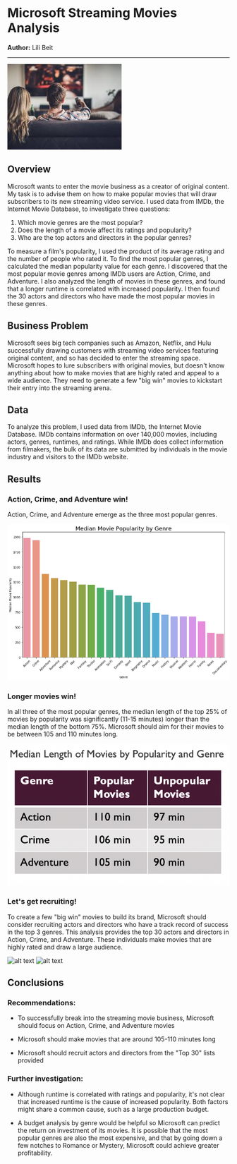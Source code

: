 # Microsoft Streaming Movies Analysis

**Author:** Lili Beit
***

![picture of couple watching TV](images/movie_viewers.jpeg)

## Overview

Microsoft wants to enter the movie business as a creator of original content.  My task is to advise them on how to make popular movies that will draw subscribers to its new streaming video service.  I used data from IMDb, the Internet Movie Database, to investigate three questions:

1. Which movie genres are the most popular?
2. Does the length of a movie affect its ratings and popularity?
3. Who are the top actors and directors in the popular genres?

To measure a film's popularity, I used the product of its average rating and the number of people who rated it.  To find the most popular genres, I calculated the median popularity value for each genre.  I discovered that the most popular movie genres among IMDb users are Action, Crime, and Adventure.  I also analyzed the length of movies in these genres, and found that a longer runtime is correlated with increased popularity.  I then found the 30 actors and directors who have made the most popular movies in these genres.  

## Business Problem

Microsoft sees big tech companies such as Amazon, Netflix, and Hulu successfully drawing customers with streaming video services featuring original content, and so has decided to enter the streaming space.  Microsoft hopes to lure subscribers with original movies, but doesn't know anything about how to make movies that are highly rated and appeal to a wide audience.  They need to generate a few "big win" movies to kickstart their entry into the streaming arena.

## Data

To analyze this problem, I used data from IMDb, the Internet Movie Database.  IMDb contains information on over 140,000 movies, including actors, genres, runtimes, and ratings.  While IMDb does collect information from filmakers, the bulk of its data are submitted by  individuals in the movie industry and visitors to the IMDb website.  

## Results

### Action, Crime, and Adventure win!

Action, Crime, and Adventure emerge as the three most popular genres.  

![bar graph ranking movie genres by popularity](images/median-pop-by-genre.png)

### Longer movies win!

In all three of the most popular genres, the median length of the top 25% of movies by popularity was significantly (11-15 minutes) longer than the median length of the bottom 75%.  Microsoft should aim for their movies to be between 105 and 110 minutes long.

![alt text](images/runtime-chart.png)

### Let's get recruiting!

To create a few "big win" movies to build its brand, Microsoft should consider recruiting actors and directors who have a track record of success in the top 3 genres.  This analysis provides the top 30 actors and directors in Action, Crime, and Adventure.  These individuals make movies that are highly rated and draw a large audience.

![alt text](images/statham) ![alt text](images/lawrence)

## Conclusions

### Recommendations:

- To successfully break into the streaming movie business, Microsoft should focus on Action, Crime, and Adventure movies

- Microsoft should make movies that are around 105-110 minutes long

- Microsoft should recruit actors and directors from the "Top 30" lists provided

### Further investigation:

-  Although runtime is correlated with ratings and popularity, it's not clear that increased runtime is the cause of increased popularity.  Both factors might share a common cause, such as a large production budget.

- A budget analysis by genre would be helpful so Microsoft can predict the return on investment of its movies.  It is possible that the most popular genres are also the most expensive, and that by going down a few notches to Romance or Mystery, Microsoft could achieve greater profitability.

